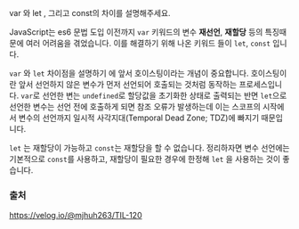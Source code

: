 var 와 let , 그리고 const의 차이를 설명해주세요.

JavaScript는 es6 문법 도입 이전까지 `var` 키워드의 변수 **재선언**, **재할당** 등의 특징때문에 여러 어려움을 겪었습니다. 이를 해결하기 위해 나온 키워드 들이 `let`, `const` 입니다. 

`var` 와 `let` 차이점을 설명하기 에 앞서 호이스팅이라는 개념이 중요합니다. 호이스팅이란 앞서 선언하지 않은 변수가 먼저 선언되어 호출되는 것처럼 동작하는 프로세스입니다. `var`로 선언한 변는 `undefined`로 할당값을 초기화한 상태로 출력되는 반면 `let`으로 선언한 변수는 선언 전에 호출하게 되면 참조 오류가 발생하는데 이는 스코프의 시작에서 변수의 선언까지 일시적 사각지대(Temporal Dead Zone; TDZ)에 빠지기 때문입니다.

 `let` 는 재할당이 가능하고 `const`는 재할당을 할 수 없습니다. 정리하자면 변수 선언에는 기본적으로 `const`를 사용하고, 재할당이 필요한 경우에 한정해 `let` 을 사용하는 것이 좋습니다.

 ### 출처
 https://velog.io/@mjhuh263/TIL-120
 

